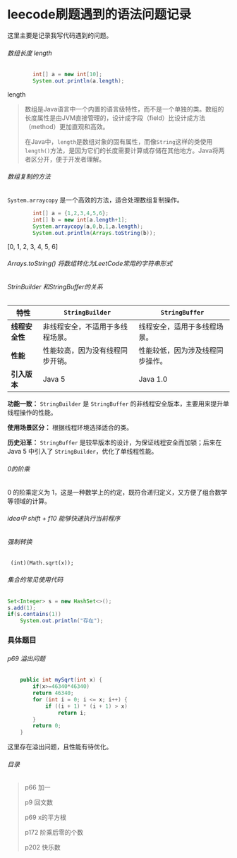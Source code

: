 # leecode刷题遇到的语法问题记录

这里主要是记录我写代码遇到的问题。



###### 数组长度 length

```java
        int[] a = new int[10];
        System.out.println(a.length);
```

length

> 数组是Java语言中一个内置的语言级特性，而不是一个单独的类。数组的长度属性是由JVM直接管理的，设计成字段（field）比设计成方法（method）更加直观和高效。
>
> 在Java中，`length`是数组对象的固有属性，而像`String`这样的类使用`length()`方法，是因为它们的长度需要计算或存储在其他地方。Java将两者区分开，便于开发者理解。



###### 数组复制的方法

`System.arraycopy` 是一个高效的方法，适合处理数组复制操作。

```java
        int[] a = {1,2,3,4,5,6};
        int[] b = new int[a.length+1];
        System.arraycopy(a,0,b,1,a.length);
        System.out.println(Arrays.toString(b));
```

[0, 1, 2, 3, 4, 5, 6]



###### Arrays.toString() 将数组转化为LeetCode常用的字符串形式



###### StrinBuilder 和StringBuffer的关系


| 特性 | `StringBuilder` | `StringBuffer` |
| ---- | ---- | ---- |
| **线程安全性** | 非线程安全，不适用于多线程场景。 | 线程安全，适用于多线程场景。 |
| **性能** | 性能较高，因为没有线程同步开销。 | 性能较低，因为涉及线程同步操作。 |
| **引入版本** | Java 5 | Java 1.0 |

**功能一致：** `StringBuilder` 是 `StringBuffer` 的非线程安全版本，主要用来提升单线程操作的性能。

**使用场景区分：** 根据线程环境选择适合的类。

**历史沿革：** `StringBuffer` 是较早版本的设计，为保证线程安全而加锁；后来在 Java 5 中引入了 `StringBuilder`，优化了单线程性能。



###### 0的阶乘

0 的阶乘定义为 1，这是一种数学上的约定，既符合递归定义，又方便了组合数学等领域的计算。



###### idea中 shift + f10 能够快速执行当前程序



###### 强制转换

` (int)(Math.sqrt(x));`



###### 集合的常见使用代码

```java
Set<Integer> s = new HashSet<>();
s.add(1);
if(s.contains(1)) 
    System.out.println("存在");
```





### 具体题目

###### p69 溢出问题

```java
    public int mySqrt(int x) {
        if(x>=46340*46340)
        return 46340;
        for (int i = 0; i <= x; i++) {
            if ((i + 1) * (i + 1) > x)
                return i;
        }
        return 0;
    }
```

这里存在溢出问题，且性能有待优化。



###### 目录

> p66 加一
>
> p9 回文数
>
> p69 x的平方根
>
> p172 阶乘后零的个数
>
> p202  快乐数
